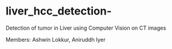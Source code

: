 # liver_hcc_detection-
Detection of tumor in Liver using Computer Vision on CT images 

Members:
Ashwin Lokkur, Aniruddh Iyer
